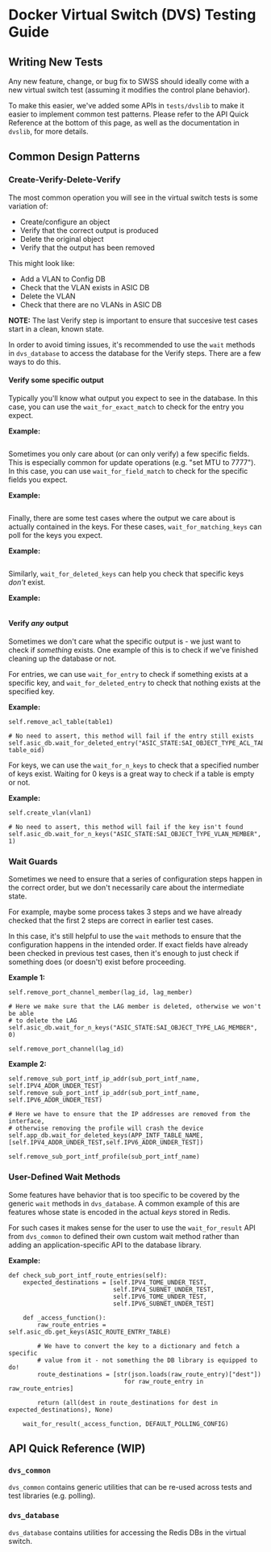 # Docker Virtual Switch (DVS) Testing Guide

## Writing New Tests
Any new feature, change, or bug fix to SWSS should ideally come with a new virtual switch test (assuming it modifies the control plane behavior).

To make this easier, we've added some APIs in `tests/dvslib` to make it easier to implement common test patterns. Please refer to the API Quick Reference at the bottom of this page, as well as the documentation in `dvslib`, for more details.

## Common Design Patterns
### Create-Verify-Delete-Verify
The most common operation you will see in the virtual switch tests is some variation of:

- Create/configure an object
- Verify that the correct output is produced
- Delete the original object
- Verify that the output has been removed

This might look like:

- Add a VLAN to Config DB
- Check that the VLAN exists in ASIC DB
- Delete the VLAN
- Check that there are no VLANs in ASIC DB

**NOTE:** The last Verify step is important to ensure that succesive test cases start in a clean, known state.

In order to avoid timing issues, it's recommended to use the `wait` methods in `dvs_database` to access the database for the Verify steps. There are a few ways to do this.

#### Verify some specific output
Typically you'll know what output you expect to see in the database. In this case, you can use the `wait_for_exact_match` to check for the entry you expect.

**Example:**
```

```

Sometimes you only care about (or can only verify) a few specific fields. This is especially common for update operations (e.g. "set MTU to 7777"). In this case, you can use `wait_for_field_match` to check for the specific fields you expect.

**Example:**
```

```

Finally, there are some test cases where the output we care about is actually contained in the keys. For these cases, `wait_for_matching_keys` can poll for the keys you expect.

**Example:**
```

```

Similarly, `wait_for_deleted_keys` can help you check that specific keys *don't* exist.

**Example:**
```

```

#### Verify *any* output
Sometimes we don't care what the specific output is - we just want to check if *something* exists. One example of this is to check if we've finished cleaning up the database or not.

For entries, we can use `wait_for_entry` to check if something exists at a specific key, and `wait_for_deleted_entry` to check that nothing exists at the specified key.

**Example:**
```
self.remove_acl_table(table1)

# No need to assert, this method will fail if the entry still exists
self.asic_db.wait_for_deleted_entry("ASIC_STATE:SAI_OBJECT_TYPE_ACL_TABLE", table_oid)
```

For keys, we can use the `wait_for_n_keys` to check that a specified number of keys exist. Waiting for 0 keys is a great way to check if a table is empty or not.

**Example:**
```
self.create_vlan(vlan1)

# No need to assert, this method will fail if the key isn't found
self.asic_db.wait_for_n_keys("ASIC_STATE:SAI_OBJECT_TYPE_VLAN_MEMBER", 1)
```

### Wait Guards
Sometimes we need to ensure that a series of configuration steps happen in the correct order, but we don't necessarily care about the intermediate state.

For example, maybe some process takes 3 steps and we have already checked that the first 2 steps are correct in earlier test cases.

In this case, it's still helpful to use the `wait` methods to ensure that the configuration happens in the intended order. If exact fields have already been checked in previous test cases, then it's enough to just check if something does (or doesn't) exist before proceeding.

**Example 1:**
```
self.remove_port_channel_member(lag_id, lag_member)

# Here we make sure that the LAG member is deleted, otherwise we won't be able
# to delete the LAG
self.asic_db.wait_for_n_keys("ASIC_STATE:SAI_OBJECT_TYPE_LAG_MEMBER", 0)

self.remove_port_channel(lag_id)
```

**Example 2:**
```
self.remove_sub_port_intf_ip_addr(sub_port_intf_name, self.IPV4_ADDR_UNDER_TEST)
self.remove_sub_port_intf_ip_addr(sub_port_intf_name, self.IPV6_ADDR_UNDER_TEST)

# Here we have to ensure that the IP addresses are removed from the interface,
# otherwise removing the profile will crash the device
self.app_db.wait_for_deleted_keys(APP_INTF_TABLE_NAME, [self.IPV4_ADDR_UNDER_TEST,self.IPV6_ADDR_UNDER_TEST])

self.remove_sub_port_intf_profile(sub_port_intf_name)
```

### User-Defined Wait Methods
Some features have behavior that is too specific to be covered by the generic `wait` methods in `dvs_database`. A common example of this are features whose state is encoded in the actual *keys* stored in Redis.

For such cases it makes sense for the user to use the `wait_for_result` API from `dvs_common` to defined their own custom wait method rather than adding an application-specific API to the database library.

**Example:**
```
def check_sub_port_intf_route_entries(self):
    expected_destinations = [self.IPV4_TOME_UNDER_TEST,
                             self.IPV4_SUBNET_UNDER_TEST,
                             self.IPV6_TOME_UNDER_TEST,
                             self.IPV6_SUBNET_UNDER_TEST]

    def _access_function():
        raw_route_entries = self.asic_db.get_keys(ASIC_ROUTE_ENTRY_TABLE)

        # We have to convert the key to a dictionary and fetch a specific
        # value from it - not something the DB library is equipped to do!
        route_destinations = [str(json.loads(raw_route_entry)["dest"])
                                for raw_route_entry in raw_route_entries]

        return (all(dest in route_destinations for dest in expected_destinations), None)

    wait_for_result(_access_function, DEFAULT_POLLING_CONFIG)
```

## API Quick Reference (WIP)

### `dvs_common`
`dvs_common` contains generic utilities that can be re-used across tests and test libraries (e.g. polling).

### `dvs_database`
`dvs_database` contains utilities for accessing the Redis DBs in the virtual switch.
